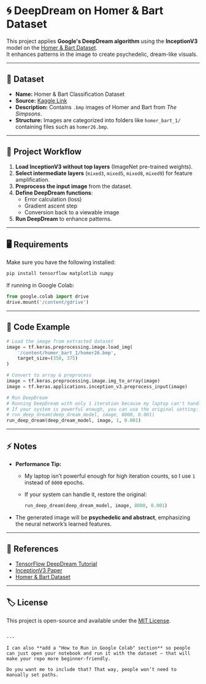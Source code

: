 # 🌀 DeepDream on Homer & Bart Dataset

This project applies **Google's DeepDream algorithm** using the **InceptionV3** model on the [Homer & Bart Dataset](https://www.kaggle.com/datasets/juniorbueno/neural-networks-homer-and-bart-classification/data).  
It enhances patterns in the image to create psychedelic, dream-like visuals.

---

## 📂 Dataset

- **Name:** Homer & Bart Classification Dataset  
- **Source:** [Kaggle Link](https://www.kaggle.com/datasets/juniorbueno/neural-networks-homer-and-bart-classification/data)  
- **Description:** Contains `.bmp` images of Homer and Bart from *The Simpsons*.  
- **Structure:** Images are categorized into folders like `homer_bart_1/` containing files such as `homer26.bmp`.

---

## 🚀 Project Workflow

1. **Load InceptionV3 without top layers** (ImageNet pre-trained weights).  
2. **Select intermediate layers** (`mixed3`, `mixed5`, `mixed8`, `mixed9`) for feature amplification.  
3. **Preprocess the input image** from the dataset.  
4. **Define DeepDream functions**:
   - Error calculation (loss)
   - Gradient ascent step
   - Conversion back to a viewable image
5. **Run DeepDream** to enhance patterns.

---

## 🖥 Requirements

Make sure you have the following installed:

```bash
pip install tensorflow matplotlib numpy
````

If running in Google Colab:

```python
from google.colab import drive
drive.mount('/content/gdrive')
```

---

## 📜 Code Example

```python
# Load the image from extracted dataset
image = tf.keras.preprocessing.image.load_img(
    '/content/homer_bart_1/homer26.bmp',
    target_size=(350, 375)
)

# Convert to array & preprocess
image = tf.keras.preprocessing.image.img_to_array(image)
image = tf.keras.applications.inception_v3.preprocess_input(image)

# Run DeepDream
# Running DeepDream with only 1 iteration because my laptop can't handle heavy processing.
# If your system is powerful enough, you can use the original setting:
# run_deep_dream(deep_dream_model, image, 8000, 0.001)
run_deep_dream(deep_dream_model, image, 1, 0.001)
```

---

## ⚡ Notes

* **Performance Tip:**

  * My laptop isn’t powerful enough for high iteration counts, so I use `1` instead of `8000` epochs.
  * If your system can handle it, restore the original:

    ```python
    run_deep_dream(deep_dream_model, image, 8000, 0.001)
    ```
* The generated image will be **psychedelic and abstract**, emphasizing the neural network’s learned features.

---


## 📌 References

* [TensorFlow DeepDream Tutorial](https://www.tensorflow.org/tutorials/generative/deepdream)
* [InceptionV3 Paper](https://arxiv.org/abs/1512.00567)
* [Homer & Bart Dataset](https://www.kaggle.com/datasets/juniorbueno/neural-networks-homer-and-bart-classification/data)

---

## 🏷 License

This project is open-source and available under the [MIT License](LICENSE).

```

---

I can also **add a "How to Run in Google Colab" section** so people can just open your notebook and run it with the dataset — that will make your repo more beginner-friendly.  

Do you want me to include that? That way, people won’t need to manually set paths.
```
